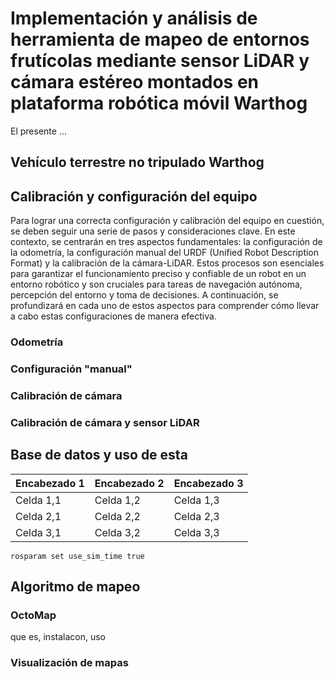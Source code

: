 # Implementación y análisis de herramienta de mapeo de entornos frutícolas mediante sensor LiDAR y cámara estéreo montados en plataforma robótica móvil Warthog
El presente ...

## Vehículo terrestre no tripulado Warthog


## Calibración y configuración del equipo
Para lograr una correcta configuración y calibración del equipo en cuestión, se deben seguir una serie de pasos y consideraciones clave. En este contexto, se centrarán en tres aspectos fundamentales: la configuración de la odometría, la configuración manual del URDF (Unified Robot Description Format) y la calibración de la cámara-LiDAR. Estos procesos son esenciales para garantizar el funcionamiento preciso y confiable de un robot en un entorno robótico y son cruciales para tareas de navegación autónoma, percepción del entorno y toma de decisiones. A continuación, se profundizará en cada uno de estos aspectos para comprender cómo llevar a cabo estas configuraciones de manera efectiva.

### Odometría

### Configuración "manual"

### Calibración de cámara


### Calibración de cámara y sensor LiDAR



## Base de datos y uso de esta


| Encabezado 1 | Encabezado 2 | Encabezado 3 |
| ------------ | ------------ | ------------ |
| Celda 1,1    | Celda 1,2    | Celda 1,3    |
| Celda 2,1    | Celda 2,2    | Celda 2,3    |
| Celda 3,1    | Celda 3,2    | Celda 3,3    |

```
rosparam set use_sim_time true
```

## Algoritmo de mapeo

### OctoMap
que es, instalacon, uso

### Visualización de mapas



